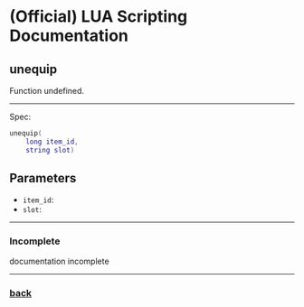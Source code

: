 
# (Official) LUA Scripting Documentation

## unequip

Function undefined.

___

Spec:

```lua
unequip(
	long item_id,
	string slot)
```

## Parameters

- `item_id`: 
- `slot`: 

___

### Incomplete

documentation incomplete

___

### [back](../other)
